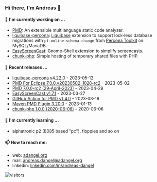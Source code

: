 ### Hi there, I'm Andreas 👋

#### 🔭 I'm currently working on ...

*   [PMD](https://github.com/pmd/pmd): An extensible multilanguage static code analyzer.
*   [liquibase-percona](https://github.com/liquibase/liquibase-percona): [Liquibase](https://github.com/liquibase/liquibase) extension to support lock-less database migrations with `pt-online-schema-change` from [Percona Toolkit](https://www.percona.com/doc/percona-toolkit/LATEST/index.html) on MySQL/MariaDB.
*   [EasyScreenCast](https://github.com/EasyScreenCast/EasyScreenCast): Gnome-Shell extension to simplify screencasts.
*   [chunk-php](https://github.com/adangel/chunk-php): Simple hosting of temporary shared files with PHP. 

#### 🚀 Recent releases ...

*   [liquibase-percona v4.22.0](https://github.com/liquibase/liquibase-percona/releases/tag/v4.22.0) - 2023-05-12
*   [PMD For Eclipse 7.0.0.v20230502-1028-rc2](https://github.com/pmd/pmd-eclipse-plugin/releases/tag/7.0.0.v20230502-1028-rc2) - 2023-05-02
*   [PMD 7.0.0-rc2 (29-April-2023)](https://github.com/pmd/pmd/releases/tag/pmd_releases/7.0.0-rc2) - 2023-04-29
*   [EasyScreenCast v1.7.1](https://github.com/EasyScreenCast/EasyScreenCast/releases/tag/1.7.1) - 2023-03-27
*   [GitHub Action for PMD v1.4.0](https://github.com/pmd/pmd-github-action/releases/tag/v1.4.0) - 2023-03-19
*   [Maven PMD Plugin 3.20.0](https://github.com/apache/maven-pmd-plugin/releases/tag/maven-pmd-plugin-3.20.0) - 2023-01-13
*   [chunk-php 1.0.0 (2020-06-06)](https://github.com/adangel/chunk-php/releases/tag/1.0.0) - 2020-06-06

#### 🌱 I'm currently learning ...

*   alphatronic p2 (8085 based "pc"), floppies and so on

#### 📫 How to reach me:

*   web: [adangel.org](https://adangel.org)
*   mail: [andreas.dangel@adangel.org](mailto:andreas.dangel@adangel.org)
*   linkedin: [linkedin.com/in/andreas-dangel](https://www.linkedin.com/in/andreas-dangel)

![visitors](https://visitor-badge.glitch.me/badge?page_id=adangel.adangel)
